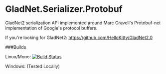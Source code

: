 # GladNet.Serializer.Protobuf

GladNet2 serialization API implemented around Marc Gravell's Protobuf-net implementation of Google's protocol buffers.

If you're looking for GladNet2: https://github.com/HelloKitty/GladNet2.0

###Builds

Linux/Mono: [![Build Status](https://travis-ci.org/HelloKitty/GladNet.Serializer.Protobuf.svg?branch=master)](https://travis-ci.org/HelloKitty/GladNet.Serializer.Protobuf)

Windows: (Tested Locally)
